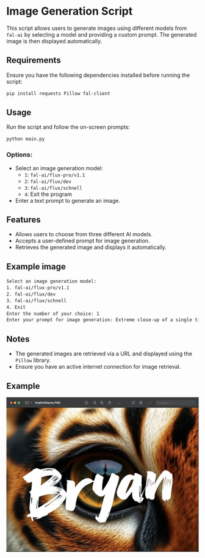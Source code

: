 # Image Generation Script

This script allows users to generate images using different models from `fal-ai` by selecting a model and providing a custom prompt. The generated image is then displayed automatically.

## Requirements

Ensure you have the following dependencies installed before running the script:

```sh
pip install requests Pillow fal-client
```

## Usage

Run the script and follow the on-screen prompts:

```sh
python main.py
```

### Options:
- Select an image generation model:
  - `1`: `fal-ai/flux-pro/v1.1`
  - `2`: `fal-ai/flux/dev`
  - `3`: `fal-ai/flux/schnell`
  - `4`: Exit the program
- Enter a text prompt to generate an image.

## Features
- Allows users to choose from three different AI models.
- Accepts a user-defined prompt for image generation.
- Retrieves the generated image and displays it automatically.

## Example image
```sh
Select an image generation model:
1. fal-ai/flux-pro/v1.1
2. fal-ai/flux/dev
3. fal-ai/flux/schnell
4. Exit
Enter the number of your choice: 1
Enter your prompt for image generation: Extreme close-up of a single tiger eye, direct frontal view. Detailed iris and pupil. Sharp focus on eye texture and color. Natural lighting to capture authentic eye shine and depth. The word "Bryan" is painted over it in big, white brush strokes with visible texture.
```

## Notes
- The generated images are retrieved via a URL and displayed using the `Pillow` library.
- Ensure you have an active internet connection for image retrieval.

## Example
![Example Image](./example/temp1.png)